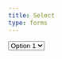 ```yaml
---
title: Select
type: forms
---
```

<select>
<option>Option 1</option>
<option>Option 2</option>
<option>Option 3</option>
<option>Option 4</option>
</select>